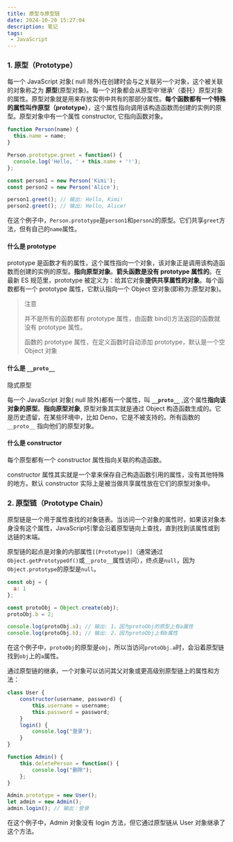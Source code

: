 ```yaml
---
title: 原型与原型链
date: 2024-10-20 15:27:04
description: 笔记
tags:
 - JavaScript
---
```


### 1. 原型（Prototype）

每一个 JavaScript 对象( null 除外)在创建时会与之关联另一个对象，这个被关联的对象称之为 **原型**(原型对象)。每一个对象都会从原型中‘继承’（委托）原型对象的属性。原型对象就是用来存放实例中共有的那部分属性。**每个函数都有一个特殊的属性叫作原型（prototype）**，这个属性指向调用该构造函数而创建的实例的原型。原型对象中有一个属性 constructor, 它指向函数对象。

```javascript
function Person(name) {
  this.name = name;
}

Person.prototype.greet = function() {
  console.log('Hello, ' + this.name + '!');
};

const person1 = new Person('Kimi');
const person2 = new Person('Alice');

person1.greet(); // 输出: Hello, Kimi!
person2.greet(); // 输出: Hello, Alice!
```

在这个例子中，`Person.prototype`是`person1`和`person2`的原型。它们共享`greet`方法，但有自己的`name`属性。

#### 什么是 prototype

prototype 是函数才有的属性，这个属性指向一个对象，该对象正是调用该构造函数而创建的实例的原型。**指向原型对象**。**箭头函数是没有 prototype 属性的**。在最新 ES 规范里，prototype 被定义为：给其它对象**提供共享属性的对象**。每个函数都有一个 prototype 属性，它默认指向一个 Object 空对象(即称为:原型对象)。

> 注意
>
> 并不是所有的函数都有 prototype 属性，由函数 bind()方法返回的函数就没有 prototype 属性。
>
> 函数的 prototype 属性，在定义函数时自动添加 prototype，默认是一个空 Object 对象

#### 什么是 `__proto__`

隐式原型

每一个 JavaScript 对象( null 除外)都有一个属性，叫 **`__proto__`** ,这个属性**指向该对象的原型**。**指向原型对象**, 原型对象其实就是通过 Object 构造函数生成的。它是历史遗留，在某些环境中，比如 Deno，它是不被支持的。所有函数的 `__proto__` 指向他们的原型对象。

#### 什么是 constructor

每个原型都有一个 constructor 属性指向关联的构造函数。

constructor 属性其实就是一个拿来保存自己构造函数引用的属性，没有其他特殊的地方。默认 constructor 实际上是被当做共享属性放在它们的原型对象中。

### 2. 原型链（Prototype Chain）

原型链是一个用于属性查找的对象链表。当访问一个对象的属性时，如果该对象本身没有这个属性，JavaScript引擎会沿着原型链向上查找，直到找到该属性或到达链的末端。

原型链的起点是对象的内部属性`[[Prototype]]`（通常通过`Object.getPrototypeOf()`或`__proto__`属性访问），终点是`null`，因为`Object.prototype`的原型是`null`。

```javascript
const obj = {
  a: 1
};

const protoObj = Object.create(obj);
protoObj.b = 2;

console.log(protoObj.a); // 输出: 1，因为protoObj的原型上有a属性
console.log(protoObj.b); // 输出: 2，因为protoObj上有b属性
```

在这个例子中，`protoObj`的原型是`obj`，所以当访问`protoObj.a`时，会沿着原型链找到`obj`上的`a`属性。

通过原型链的继承，一个对象可以访问其父对象或更高级别原型链上的属性和方法：

```js
class User {
    constructor(username, password) {
        this.username = username;
        this.password = password;
    }
    login() {
        console.log("登录");
    }
}

function Admin() {
    this.deletePerson = function() {
        console.log("删除");
    };
}

Admin.prototype = new User();
let admin = new Admin();
admin.login(); // 输出：登录
```

在这个例子中，Admin 对象没有 login 方法，但它通过原型链从 User 对象继承了这个方法。

